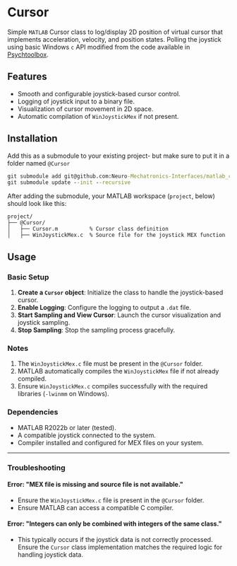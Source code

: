 # Cursor #

Simple `MATLAB` Cursor class to log/display 2D position of virtual cursor that implements acceleration, velocity, and position states. Polling the joystick using basic Windows `c` API modified from the code available in [Psychtoolbox](https://github.com/Psychtoolbox-3/Psychtoolbox-3/blob/master/Psychtoolbox/PsychContributed/WinJoystickMex.c).  

## Features
- Smooth and configurable joystick-based cursor control.
- Logging of joystick input to a binary file.
- Visualization of cursor movement in 2D space.
- Automatic compilation of `WinJoystickMex` if not present.

## Installation
Add this as a submodule to your existing project- but make sure to put it in a folder named `@Cursor`
```bat
git submodule add git@github.com:Neuro-Mechatronics-Interfaces/matlab_class__Cursor.git @Cursor
git submodule update --init --recursive
```

After adding the submodule, your MATLAB workspace (`project`, below) should look like this:  

```
project/
├── @Cursor/
│   ├── Cursor.m          % Cursor class definition
│   ├── WinJoystickMex.c  % Source file for the joystick MEX function
```

## Usage

### Basic Setup

1. **Create a `Cursor` object**: Initialize the class to handle the joystick-based cursor.
2. **Enable Logging**: Configure the logging to output a `.dat` file.
3. **Start Sampling and View Cursor**: Launch the cursor visualization and joystick sampling.
4. **Stop Sampling**: Stop the sampling process gracefully.

### Notes

1. The `WinJoystickMex.c` file must be present in the `@Cursor` folder.
2. MATLAB automatically compiles the `WinJoystickMex` file if not already compiled.
3. Ensure `WinJoystickMex.c` compiles successfully with the required libraries (`-lwinmm` on Windows).

### Dependencies

- MATLAB R2022b or later (tested).
- A compatible joystick connected to the system.
- Compiler installed and configured for MEX files on your system.

---

### Troubleshooting

#### Error: "MEX file is missing and source file is not available."
- Ensure the `WinJoystickMex.c` file is present in the `@Cursor` folder.
- Ensure MATLAB can access a compatible C compiler.

#### Error: "Integers can only be combined with integers of the same class."
- This typically occurs if the joystick data is not correctly processed. Ensure the `Cursor` class implementation matches the required logic for handling joystick data.